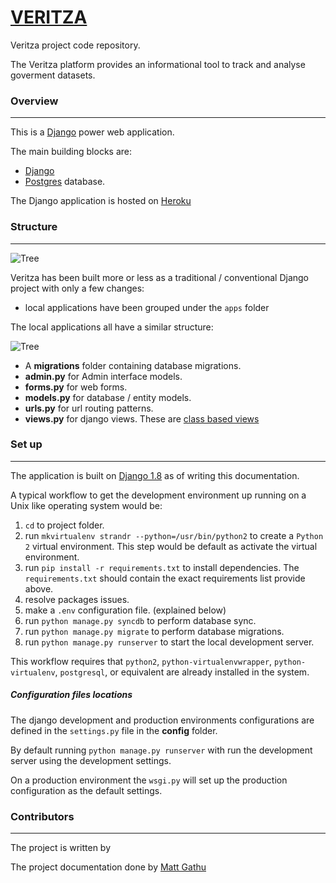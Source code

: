 [VERITZA](http://veritza.herokuapp.com/)
=======

Veritza project code repository.

The Veritza platform provides an informational tool to track and analyse
goverment datasets.

### Overview

---
This is a [Django](https://www.djangoproject.com/) power web application.

The main building blocks are:

* [Django](http://www.djangoproject.com/)
* [Postgres](http://www.postgresql.org/) database.

The Django application is hosted on [Heroku](http://heroku.com/)


### Structure

---
![Tree]()

Veritza has been built more or less as a traditional / conventional Django project
with only a few changes:

* local applications have been grouped under the `apps` folder

The local applications all have a similar structure:

![Tree]()

* A **migrations** folder containing database migrations.
* **admin.py** for Admin interface models.
* **forms.py** for web forms.
* **models.py** for database / entity models.
* **urls.py** for url routing patterns.
* **views.py** for django views. These are  [class based views]()


### Set up

---

The application is built on [Django 1.8]() as of writing this documentation.

A typical workflow to get the development environment up running on a Unix like
operating system would be:

1. `cd` to project folder.
2. run `mkvirtualenv strandr --python=/usr/bin/python2` to create a `Python 2`
virtual environment. This step would be default as activate the virtual
environment.
3. run `pip install -r requirements.txt` to install dependencies. The
`requirements.txt` should contain the exact requirements list provide above.
4. resolve packages issues.
5. make a `.env` configuration file. (explained below)
6. run `python manage.py syncdb` to perform database sync.
7. run `python manage.py migrate` to perform database migrations.
8. run `python manage.py runserver` to start the local development server.

This workflow requires that `python2`, `python-virtualenvwrapper`,
`python-virtualenv`, `postgresql`,  or equivalent are already
installed in the system.

##### Configuration files locations

The django development and production environments configurations are defined in the `settings.py`
file in the **config** folder.

By default running `python manage.py runserver` with run the development server using the
development settings.


On a production environment the `wsgi.py` will set up the production configuration as the
default settings.


### Contributors

---
The project is written by [](<mailto:>)

The project documentation done by [Matt Gathu](http://mattgathu.me)  
